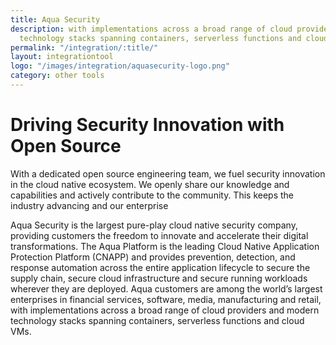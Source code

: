 ```yaml
---
title: Aqua Security
description: with implementations across a broad range of cloud providers and modern
  technology stacks spanning containers, serverless functions and cloud VMs.
permalink: "/integration/:title/"
layout: integrationtool
logo: "/images/integration/aquasecurity-logo.png"
category: other tools
---
```


# Driving Security Innovation with Open Source
With a dedicated open source engineering team, we fuel security innovation in the cloud native ecosystem. We openly share our knowledge and capabilities and actively contribute to the community. This keeps the industry advancing and our enterprise 

Aqua Security is the largest pure-play cloud native security company, providing customers the freedom to innovate and accelerate their digital transformations. The Aqua Platform is the leading Cloud Native Application Protection Platform (CNAPP) and provides prevention, detection, and response automation across the entire application lifecycle to secure the supply chain, secure cloud infrastructure and secure running workloads wherever they are deployed. Aqua customers are among the world’s largest enterprises in financial services, software, media, manufacturing and retail, with implementations across a broad range of cloud providers and modern technology stacks spanning containers, serverless functions and cloud VMs.
